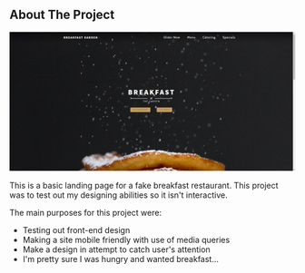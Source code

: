 <!-- About the Project -->
## About The Project
![](images/Breakfast%20Garden.png)

This is a basic landing page for a fake breakfast restaurant. This project was to test out my designing abilities so it isn't interactive.

The main purposes for this project were:
* Testing out front-end design
* Making a site mobile friendly with use of media queries
* Make a design in attempt to catch user's attention
* I'm pretty sure I was hungry and wanted breakfast...

